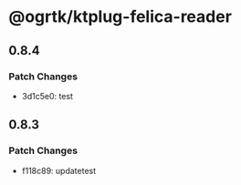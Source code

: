 # @ogrtk/ktplug-felica-reader

## 0.8.4

### Patch Changes

- 3d1c5e0: test

## 0.8.3

### Patch Changes

- f118c89: updatetest

